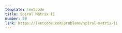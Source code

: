 ```yaml
---
template: leetcode
title: Spiral Matrix II
number: 59
link: https://leetcode.com/problems/spiral-matrix-ii
---
```

